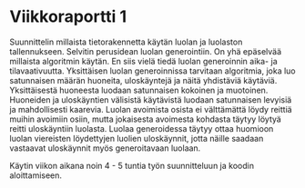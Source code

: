 # Viikkoraportti 1

Suunnittelin millaista tietorakennetta käytän luolan ja luolaston tallennukseen. Selvitin perusidean luolan generointiin. On yhä epäselvää millaista algoritmin käytän. En siis vielä tiedä luolan generoinnin aika- ja tilavaativuutta. Yksittäisen luolan generoinnissa tarvitaan algoritmia, joka luo satunnaisen määrän huoneita, uloskäyntejä ja näitä yhdistäviä käytäviä. Yksittäisestä huoneesta luodaan satunnaisen kokoinen ja muotoinen. Huoneiden ja uloskäyntien välisistä käytävistä luodaan satunnaisen levyisiä ja mahdollisesti kaarevia. Luolan avoimista osista ei välttämättä löydy reittiä muihin avoimiin osiin, mutta jokaisesta avoimesta kohdasta täytyy löytyä reitti uloskäyntiin luolasta. Luolaa generoidessa täytyy ottaa huomioon luolan viereisten löydettyjen luolien uloskäynnit, jotta näille saadaan vastaavat uloskäynnit myös generoitavaan luolaan.

Käytin viikon aikana noin 4 - 5 tuntia työn suunnitteluun ja koodin aloittamiseen.
